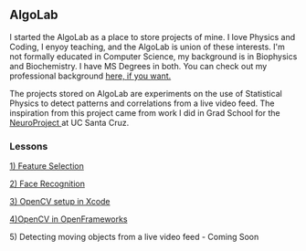 <h2> AlgoLab </h2>

<p>
I started the AlgoLab as a place to store projects of mine.  I love Physics and Coding, I enyoy teaching, and the AlgoLab is union of these interests.  I'm not formally educated in Computer Science, my background is in Biophysics and Biochemistry. I have MS Degrees in both. You can check out my professional background <a href="https://www.linkedin.com/in/jchiefelk">here, if you want.</a> 
</p>
<p>
The projects stored on AlgoLab are experiments on the use of Statistical Physics to detect patterns and correlations from a live video feed.  The inspiration from this project came from work I did in Grad School for the <a href="http://scipp.ucsc.edu/groups/Neuroproject/index2.html"> NeuroProject </a> at UC Santa Cruz.   
</p>

<h3>Lessons</h3>

<a href="https://github.com/jchiefelk/Algorithms/tree/master/feature_selection">1) Feature Selection</a>

<a href="https://github.com/jchiefelk/Algorithms/tree/master/facerecognition">2) Face Recognition</a>

<a href="https://github.com/jchiefelk/AlgoLab/tree/master/VisionCode">3) OpenCV setup in Xcode</a>

<a href="https://github.com/jchiefelk/AlgoLab/tree/master/ofAlgoLab">4)OpenCV in OpenFrameworks</a>

<a>5) Detecting moving objects from a live video feed - Coming Soon</a>


